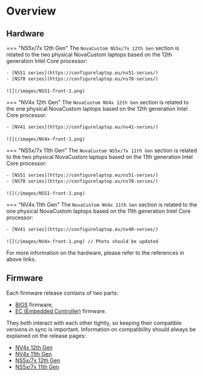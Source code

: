 # Overview

## Hardware

=== "NS5x/7x 12th Gen"
    The `NovaCustom NS5x/7x 12th Gen` section is related to the two physical
    NovaCustom laptops based on the 12th generation Intel Core processor:

    - [NS51 series](https://configurelaptop.eu/ns51-series/)
    - [NS70 series](https://configurelaptop.eu/ns70-series/)

    ![](/images/NS51-front-1.png)

=== "NV4x 12th Gen"
    The `NovaCustom NV4x 12th Gen` section is related to the one physical
    NovaCustom laptops based on the 12th generation Intel Core processor:

    - [NV41 series](https://configurelaptop.eu/nv41-series/)

    ![](/images/NV4x-front-1.png)

=== "NS5x/7x 11th Gen"
    The `NovaCustom NS5x/7x 11th Gen` section is related to the two physical
    NovaCustom laptops based on the 11th generation Intel Core processor:

    - [NS51 series](https://configurelaptop.eu/ns51-series/)
    - [NS70 series](https://configurelaptop.eu/ns70-series/)

    ![](/images/NS51-front-1.png)

=== "NV4x 11th Gen"
    The `NovaCustom NV4x 11th Gen` section is related to the one physical
    NovaCustom laptops based on the 11th generation Intel Core processor:

    - [NV41 series](https://configurelaptop.eu/nv40-series/)

    ![](/images/NV4x-front-1.png) // Photo should be updated

For more information on the hardware, please refer to the references in above
links.

## Firmware

Each firmware release contains of two parts:

- [BIOS](https://en.wikipedia.org/wiki/BIOS) firmware,
- [EC (Embedded Controller)](https://en.wikipedia.org/wiki/Embedded_controller)
  firmware.

They both interact with each other tightly, so keeping their compatible versions
in sync is important. Information on compatibility should always be explained
on the release pages:

- [NV4x 12th Gen](/variants/novacustom_nv4x_adl/releases/)
- [NV4x 11th Gen](/variants/novacustom_nv4x_tgl/releases/)
- [NS5x/7x 12th Gen](/variants/novacustom_ns5x_adl/releases/)
- [NS5x/7x 11th Gen](/variants/novacustom_ns5x_tgl/releases/)
